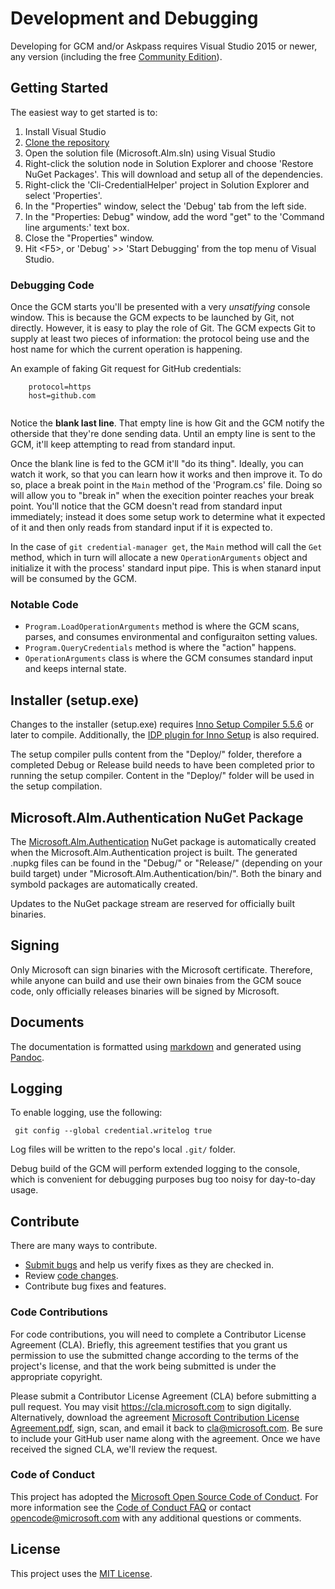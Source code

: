# Development and Debugging

 Developing for GCM and/or Askpass requires Visual Studio 2015 or newer, any version (including the free [Community Edition](https://www.visualstudio.com/products/visual-studio-community-vs)).

## Getting Started

 The easiest way to get started is to:
 
  1. Install Visual Studio
  2. [Clone the repository](https://github.com/Microsoft/Git-Credential-Manager-for-Windows.git)
  3. Open the solution file (Microsoft.Alm.sln) using Visual Studio
  4. Right-click the solution node in Solution Explorer and choose 'Restore NuGet Packages'. This will download and setup all of the dependencies.
  5. Right-click the 'Cli-CredentialHelper' project in Solution Explorer and select 'Properties'.
  6. In the "Properties" window, select the 'Debug' tab from the left side.
  7. In the "Properties: Debug" window, add the word "get" to the 'Command line arguments:' text box.
  8. Close the "Properties" window.
  5. Hit \<F5\>, or 'Debug' \>\> 'Start Debugging' from the top menu of Visual Studio.

### Debugging Code

 Once the GCM starts you'll be presented with a very *unsatifying* console window. This is because the GCM expects to be launched by Git, not directly. However, it is easy to play the role of Git. The GCM expects Git to supply at least two pieces of information: the protocol being use and the host name for which the current operation is happening.
 
 An example of faking Git request for GitHub credentials:
 
 ```
     protocol=https
     host=github.com
     
 ```

 Notice the **blank last line**. That empty line is how Git and the GCM notify the otherside that they're done sending data. Until an empty line is sent to the GCM, it'll keep attempting to read from standard input.

 Once the blank line is fed to the GCM it'll "do its thing". Ideally, you can watch it work, so that you can learn how it works and then improve it. To do so, place a break point in the `Main` method of the 'Program.cs' file. Doing so will allow you to "break in" when the execition pointer reaches your break point. You'll notice that the GCM doesn't read from standard input immediately; instead it does some setup work to determine what it expected of it and then only reads from standard input if it is expected to.

 In the case of `git credential-manager get`, the `Main` method will call the `Get` method, which in turn will allocate a new `OperationArguments` object and initialize it with the process' standard input pipe. This is when stanard input will be consumed by the GCM.

### Notable Code
 
  * `Program.LoadOperationArguments` method is where the GCM scans, parses, and consumes environmental and configuraiton setting values.
  * `Program.QueryCredentials` method is where the "action" happens.
  * `OperationArguments` class is where the GCM consumes standard input and keeps internal state.

## Installer (setup.exe)

 Changes to the installer (setup.exe) requires [Inno Setup Compiler 5.5.6](http://www.jrsoftware.org/isinfo.php) or later to compile. Additionally, the [IDP plugin for Inno Setup](https://mitrichsoftware.wordpress.com/inno-setup-tools/inno-download-plugin/) is also required.

 The setup compiler pulls content from the "Deploy/" folder, therefore a completed Debug or Release build needs to have been completed prior to running the setup compiler. Content in the "Deploy/" folder will be used in the setup compilation.

## Microsoft.Alm.Authentication NuGet Package

 The [Microsoft.Alm.Authentication](https://www.nuget.org/packages/Microsoft.Alm.Authentication/) NuGet package is automatically created when the Microsoft.Alm.Authentication project is built. The generated .nupkg files can be found in the "Debug/" or "Release/" (depending on your build target) under "Microsoft.Alm.Authentication/bin/". Both the binary and symbold packages are automatically created.

 Updates to the NuGet package stream are reserved for officially built binaries.

## Signing

 Only Microsoft can sign binaries with the Microsoft certificate. Therefore, while anyone can build and use their own binaies from the GCM souce code, only officially releases binaries will be signed by Microsoft.

## Documents

 The documentation is formatted using [markdown](https://daringfireball.net/projects/markdown/syntax) and generated using [Pandoc](http://http://pandoc.org/).

## Logging

 To enable logging, use the following:
 
     git config --global credential.writelog true

 Log files will be written to the repo's local `.git/` folder.

 Debug build of the GCM will perform extended logging to the console, which is convenient for debugging purposes bug too noisy for day-to-day usage.

## Contribute

 There are many ways to contribute.

  * [Submit bugs](https://github.com/Microsoft/Git-Credential-Manager-for-Windows/issues) and help us verify fixes as they are checked in.
  * Review [code changes](https://github.com/Microsoft/Git-Credential-Manager-for-Windows/pulls).
  * Contribute bug fixes and features.

### Code Contributions

 For code contributions, you will need to complete a Contributor License Agreement (CLA). Briefly, this agreement testifies that you grant us permission to use the submitted change according to the terms of the project's license, and that the work being submitted is under the appropriate copyright.

 Please submit a Contributor License Agreement (CLA) before submitting a pull request. You may visit <https://cla.microsoft.com> to sign digitally. Alternatively, download the agreement [Microsoft Contribution License Agreement.pdf](https://cla.microsoft.com/cladoc/microsoft-contribution-license-agreement.pdf), sign, scan, and email it back to <cla@microsoft.com>. Be sure to include your GitHub user name along with the agreement. Once we have received the signed CLA, we'll review the request.

### Code of Conduct

 This project has adopted the [Microsoft Open Source Code of Conduct](https://opensource.microsoft.com/codeofconduct/). For more information see the [Code of Conduct FAQ](https://opensource.microsoft.com/codeofconduct/faq/) or contact [opencode@microsoft.com](mailto:opencode@microsoft.com) with any additional questions or comments.

## License

 This project uses the [MIT License](https://github.com/Microsoft/Git-Credential-Manager-for-Windows/blob/master/LICENSE.txt).